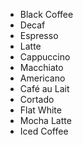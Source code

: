 - Black Coffee
- Decaf
- Espresso
- Latte
- Cappuccino
- Macchiato
- Americano
- Café au Lait
- Cortado
- Flat White
- Mocha Latte
- Iced Coffee
